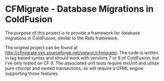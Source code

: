 # CFMigrate - Database Migrations in ColdFusion

The purpose of this project is to provide a framework for database migrations in ColdFusion, similar
to the Rails framework.

The original project can be found at http://cfmigrate.svn.sourceforge.net/viewvc/cfmigrate/.  The code is written in tag based syntax and should work 
with versions 7 or 8 of ColdFusion, but I've only tested on CF 9.  The associated unit tests require mxUnit and utilize pure cfscript and nested transactions, so will
require a CFML engine supporting those features.


